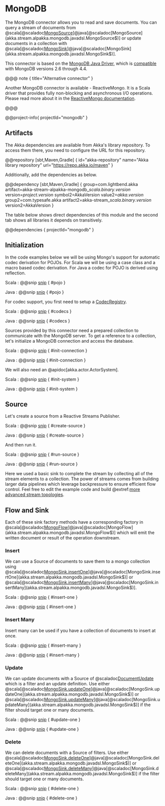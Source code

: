 # MongoDB

The MongoDB connector allows you to read and save documents.
You can query a stream of documents from @scala[@scaladoc[MongoSource](akka.stream.alpakka.mongodb.scaladsl.MongoSource$)]@java[@scaladoc[MongoSource](akka.stream.alpakka.mongodb.javadsl.MongoSource$)] or update documents in a collection with @scala[@scaladoc[MongoSink](akka.stream.alpakka.mongodb.scaladsl.MongoSink$)]@java[@scaladoc[MongoSink](akka.stream.alpakka.mongodb.javadsl.MongoSink$)].

This connector is based on the [MongoDB Java Driver](https://mongodb.github.io/mongo-java-driver/), which is [compatible](https://docs.mongodb.com/drivers/scala#compatibility) with MongoDB versions 2.6 through 4.4.

@@@ note { title="Alternative connector" }

Another MongoDB connector is available - ReactiveMongo.
It is a Scala driver that provides fully non-blocking and asynchronous I/O operations.
Please read more about it in the [ReactiveMongo documentation](http://reactivemongo.org).

@@@

@@project-info{ projectId="mongodb" }


## Artifacts

The Akka dependencies are available from Akka's library repository. To access them there, you need to configure the URL for this repository.

@@repository [sbt,Maven,Gradle] {
id="akka-repository"
name="Akka library repository"
url="https://repo.akka.io/maven"
}

Additionally, add the dependencies as below.

@@dependency [sbt,Maven,Gradle] {
  group=com.lightbend.akka
  artifact=akka-stream-alpakka-mongodb_$scala.binary.version$
  version=$project.version$
  symbol2=AkkaVersion
  value2=$akka.version$
  group2=com.typesafe.akka
  artifact2=akka-stream_$scala.binary.version$
  version2=AkkaVersion
}

The table below shows direct dependencies of this module and the second tab shows all libraries it depends on transitively.

@@dependencies { projectId="mongodb" }


## Initialization

In the code examples below we will be using Mongo's support for automatic codec derivation for POJOs.
For Scala we will be using a case class and a macro based codec derivation.
For Java a codec for POJO is derived using reflection.

Scala
: @@snip [snip](/mongodb/src/test/scala/docs/scaladsl/MongoSourceSpec.scala) { #pojo }

Java
: @@snip [snip](/mongodb/src/test/java/docs/javadsl/Number.java) { #pojo }

For codec support, you first need to setup a [CodecRegistry](https://mongodb.github.io/mongo-java-driver/4.1/apidocs/bson/org/bson/codecs/configuration/CodecRegistry.html).

Scala
: @@snip [snip](/mongodb/src/test/scala/docs/scaladsl/MongoSourceSpec.scala) { #codecs }

Java
: @@snip [snip](/mongodb/src/test/java/docs/javadsl/MongoSourceTest.java) { #codecs }

Sources provided by this connector need a prepared collection to communicate with the MongoDB server.
To get a reference to a collection, let's initialize a MongoDB connection and access the database.

Scala
: @@snip [snip](/mongodb/src/test/scala/docs/scaladsl/MongoSourceSpec.scala) { #init-connection }

Java
: @@snip [snip](/mongodb/src/test/java/docs/javadsl/MongoSourceTest.java) { #init-connection }

We will also need an @apidoc[akka.actor.ActorSystem].

Scala
: @@snip [snip](/mongodb/src/test/scala/docs/scaladsl/MongoSourceSpec.scala) { #init-system }

Java
: @@snip [snip](/mongodb/src/test/java/docs/javadsl/MongoSourceTest.java) { #init-system }


## Source

Let's create a source from a Reactive Streams Publisher.

Scala
: @@snip [snip](/mongodb/src/test/scala/docs/scaladsl/MongoSourceSpec.scala) { #create-source }

Java
: @@snip [snip](/mongodb/src/test/java/docs/javadsl/MongoSourceTest.java) { #create-source }

And then run it.

Scala
: @@snip [snip](/mongodb/src/test/scala/docs/scaladsl/MongoSourceSpec.scala) { #run-source }

Java
: @@snip [snip](/mongodb/src/test/java/docs/javadsl/MongoSourceTest.java) { #run-source }

Here we used a basic sink to complete the stream by collecting all of the stream elements to a collection.
The power of streams comes from building larger data pipelines which leverage backpressure to ensure efficient flow control.
Feel free to edit the example code and build @extref:[more advanced stream topologies](akka:stream/stream-introduction.html).

## Flow and Sink

Each of these sink factory methods have a corresponding factory in @scala[@scaladoc[MongoFlow](akka.stream.alpakka.mongodb.scaladsl.MongoFlow$)]@java[@scaladoc[MongoFlow](akka.stream.alpakka.mongodb.javadsl.MongoFlow$)] which will emit the written document or result of the operation downstream.

### Insert

We can use a Source of documents to save them to a mongo collection using @scala[@scaladoc[MongoSink.insertOne](akka.stream.alpakka.mongodb.scaladsl.MongoSink$)]@java[@scaladoc[MongoSink.insertOne](akka.stream.alpakka.mongodb.javadsl.MongoSink$)] or @scala[@scaladoc[MongoSink.insertMany](akka.stream.alpakka.mongodb.scaladsl.MongoSink$)]@java[@scaladoc[MongoSink.insertMany](akka.stream.alpakka.mongodb.javadsl.MongoSink$)].

Scala
: @@snip [snip](/mongodb/src/test/scala/docs/scaladsl/MongoSinkSpec.scala) { #insert-one }

Java
: @@snip [snip](/mongodb/src/test/java/docs/javadsl/MongoSinkTest.java) { #insert-one }

### Insert Many

Insert many can be used if you have a collection of documents to insert at once.

Scala
: @@snip [snip](/mongodb/src/test/scala/docs/scaladsl/MongoSinkSpec.scala) { #insert-many }

Java
: @@snip [snip](/mongodb/src/test/java/docs/javadsl/MongoSinkTest.java) { #insert-many }

### Update

We can update documents with a Source of @scaladoc[DocumentUpdate](akka.stream.alpakka.mongodb.DocumentUpdate) which is a filter and an update definition.
Use either @scala[@scaladoc[MongoSink.updateOne](akka.stream.alpakka.mongodb.scaladsl.MongoSink$)]@java[@scaladoc[MongoSink.updateOne](akka.stream.alpakka.mongodb.javadsl.MongoSink$)] or @scala[@scaladoc[MongoSink.updateMany](akka.stream.alpakka.mongodb.scaladsl.MongoSink$)]@java[@scaladoc[MongoSink.updateMany](akka.stream.alpakka.mongodb.javadsl.MongoSink$)] if the filter should target one or many documents.

Scala
: @@snip [snip](/mongodb/src/test/scala/docs/scaladsl/MongoSinkSpec.scala) { #update-one }

Java
: @@snip [snip](/mongodb/src/test/java/docs/javadsl/MongoSinkTest.java) { #update-one }

### Delete

We can delete documents with a Source of filters.
Use either @scala[@scaladoc[MongoSink.deleteOne](akka.stream.alpakka.mongodb.scaladsl.MongoSink$)]@java[@scaladoc[MongoSink.deleteOne](akka.stream.alpakka.mongodb.javadsl.MongoSink$)] or @scala[@scaladoc[MongoSink.deleteMany](akka.stream.alpakka.mongodb.scaladsl.MongoSink$)]@java[@scaladoc[MongoSink.deleteMany](akka.stream.alpakka.mongodb.javadsl.MongoSink$)] if the filter should target one or many documents.

Scala
: @@snip [snip](/mongodb/src/test/scala/docs/scaladsl/MongoSinkSpec.scala) { #delete-one }

Java
: @@snip [snip](/mongodb/src/test/java/docs/javadsl/MongoSinkTest.java) { #delete-one }
